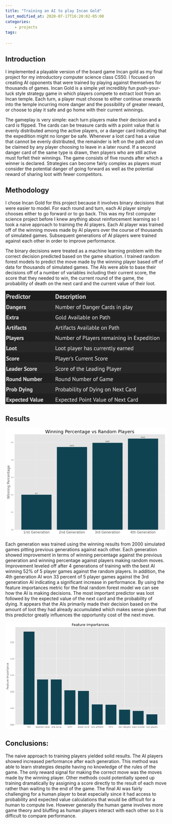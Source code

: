 ```yaml
---
title: "Training an AI to play Incan Gold"
last_modified_at: 2020-07-17T16:20:02-05:00
categories:
    - projects
tags:
    
---
```


## Introduction

I implemented a playable version of the  board game Incan gold as my final project for my introductory computer science class CS50. I focused on creating AI opponents that were trained by playing against themselves for thousands of games. Incan Gold is a simple yet incredibly fun push-your-luck style strategy game in which players compete to extract loot from an Incan temple. Each turn, a player must choose to either continue onwards into the temple incurring more danger and the possibility of greater reward, or choose to play it safe and go home with their current winnings. 

The gameplay is very simple: each turn players make their decision and a card is flipped. The cards can be treasure cards with a point value that is evenly distributed among the active players, or a danger card indicating that the expedition might no longer be safe. Whenever a loot card has a value that cannot be evenly distributed, the remainder is left on the path and can be claimed by any player choosing to leave in a later round. If a second danger card of the same type is drawn, then players who are still active must forfeit their winnings. The game consists of five rounds after which a winner is declared. Strategies can become fairly complex as players must consider the potential danger of going forward as well as the potential reward of sharing loot with fewer competitors. 


## Methodology
I chose Incan Gold for this project because it involves binary decisions that were easier to model. For each round and turn, each AI player simply chooses either to go forward or to go back. This was my first computer science project before I knew anything  about reinforcement learning so I took a naive approach to training the AI players. Each AI player was trained off of the winning moves made by AI players over the course of thousands of simulated games. Subsequent generations of AI players were trained against each other in order to improve performance. 

The binary decisions were treated as a machine learning problem with the correct decision predicted based on the game situation. I trained random forest models to predict the move made by the winning player based off of data for thousands of simulated games. The AIs were able to base their decisions off of a number of variables including their current score, the score that they needed to win, the current round of the game, the probability of death on the next card and the current value of their loot.


![Game Predictors](/assets/images/IncanGoldTable.png)
## Results

![Results](/assets/images/incan_gold_graph.png)

Each generation was trained using the winning results from 2000 simulated games pitting previous generations against each other. Each generation showed improvement in terms of winning percentage against the previous generation and winning percentage against players making random moves. Improvement leveled off after 4 generations of training with the best AI winning 52% of 5 player games against the random players. In addition, the 4th generation AI won 33 percent of 5 player games against the 3rd generation AI indicating a significant increase in performance. By using the feature importances metric for the final random forest model we can see how the AI is making decisions. The most important predictor was loot followed by the expected value of the next card and the probability of dying. It appears that the AIs primarily made their decision based on the amount of loot they had already accumulated which makes sense given that this predictor greatly influences the opportunity cost of the next move. 

![Feature Importances](/assets/images/feature_importances.png)


## Conclusions:
The naive approach to training players yielded solid results. The AI players showed increased performance after each generation.  This method was able to learn strategies despite having no knowledge of the rules of the game. The only reward signal for making the correct move was the moves made by the winning player. Other methods could potentially speed up training dramatically by assigning a score directly to the result of each move rather than waiting to the end of the game. The final AI was fairly challenging for a human player to beat especially since it had access to probability and expected value calculations that would be difficult for a human to compute live. However generally the human game involves more game theory and bluffing as human players interact with each other so it is difficult to compare performance. 

